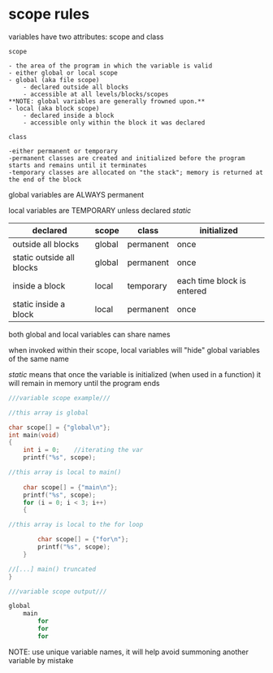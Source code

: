 # scope rules
variables have two attributes: scope and class

    scope

    - the area of the program in which the variable is valid
    - either global or local scope
    - global (aka file scope)
        - declared outside all blocks
        - accessible at all levels/blocks/scopes
    **NOTE: global variables are generally frowned upon.**
    - local (aka block scope)
        - declared inside a block
        - accessible only within the block it was declared

    class

    -either permanent or temporary
    -permanent classes are created and initialized before the program starts and remains until it terminates
    -temporary classes are allocated on "the stack"; memory is returned at the end of the block

global variables are ALWAYS permanent

local variables are TEMPORARY unless declared *static*

| **declared** | **scope** | **class** | **initialized** |
|---|---|---|---|
|outside all blocks|global|permanent|once|
|static outside all blocks|global|permanent|once|
|inside a block|local|temporary|each time block is entered|
|static inside a block|local|permanent|once|

both global and local variables can share names

when invoked within their scope, local variables will "hide" global variables of the same name

*static* means that once the variable is initialized (when used in a function) it will remain in memory until the program ends

```c
///variable scope example///

//this array is global

char scope[] = {"global\n"};
int main(void)
{
    int i = 0;    //iterating the var
    printf("%s", scope);

//this array is local to main()
    
    char scope[] = {"main\n"};
    printf("%s", scope);
    for (i = 0; i < 3; i++)
    {

//this array is local to the for loop

        char scope[] = {"for\n"};
        printf("%s", scope);
    }

//[...] main() truncated
}

///variable scope output///

global
    main
        for
        for
        for
```
NOTE: use unique variable names, it will help avoid summoning another variable by mistake

